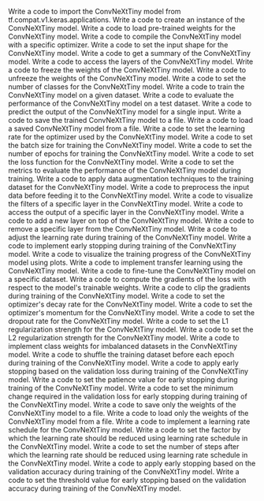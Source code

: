 Write a code to import the ConvNeXtTiny model from tf.compat.v1.keras.applications.
Write a code to create an instance of the ConvNeXtTiny model.
Write a code to load pre-trained weights for the ConvNeXtTiny model.
Write a code to compile the ConvNeXtTiny model with a specific optimizer.
Write a code to set the input shape for the ConvNeXtTiny model.
Write a code to get a summary of the ConvNeXtTiny model.
Write a code to access the layers of the ConvNeXtTiny model.
Write a code to freeze the weights of the ConvNeXtTiny model.
Write a code to unfreeze the weights of the ConvNeXtTiny model.
Write a code to set the number of classes for the ConvNeXtTiny model.
Write a code to train the ConvNeXtTiny model on a given dataset.
Write a code to evaluate the performance of the ConvNeXtTiny model on a test dataset.
Write a code to predict the output of the ConvNeXtTiny model for a single input.
Write a code to save the trained ConvNeXtTiny model to a file.
Write a code to load a saved ConvNeXtTiny model from a file.
Write a code to set the learning rate for the optimizer used by the ConvNeXtTiny model.
Write a code to set the batch size for training the ConvNeXtTiny model.
Write a code to set the number of epochs for training the ConvNeXtTiny model.
Write a code to set the loss function for the ConvNeXtTiny model.
Write a code to set the metrics to evaluate the performance of the ConvNeXtTiny model during training.
Write a code to apply data augmentation techniques to the training dataset for the ConvNeXtTiny model.
Write a code to preprocess the input data before feeding it to the ConvNeXtTiny model.
Write a code to visualize the filters of a specific layer in the ConvNeXtTiny model.
Write a code to access the output of a specific layer in the ConvNeXtTiny model.
Write a code to add a new layer on top of the ConvNeXtTiny model.
Write a code to remove a specific layer from the ConvNeXtTiny model.
Write a code to adjust the learning rate during training of the ConvNeXtTiny model.
Write a code to implement early stopping during training of the ConvNeXtTiny model.
Write a code to visualize the training progress of the ConvNeXtTiny model using plots.
Write a code to implement transfer learning using the ConvNeXtTiny model.
Write a code to fine-tune the ConvNeXtTiny model on a specific dataset.
Write a code to compute the gradients of the loss with respect to the model's trainable weights.
Write a code to clip the gradients during training of the ConvNeXtTiny model.
Write a code to set the optimizer's decay rate for the ConvNeXtTiny model.
Write a code to set the optimizer's momentum for the ConvNeXtTiny model.
Write a code to set the dropout rate for the ConvNeXtTiny model.
Write a code to set the L1 regularization strength for the ConvNeXtTiny model.
Write a code to set the L2 regularization strength for the ConvNeXtTiny model.
Write a code to implement class weights for imbalanced datasets in the ConvNeXtTiny model.
Write a code to shuffle the training dataset before each epoch during training of the ConvNeXtTiny model.
Write a code to apply early stopping based on the validation loss during training of the ConvNeXtTiny model.
Write a code to set the patience value for early stopping during training of the ConvNeXtTiny model.
Write a code to set the minimum change required in the validation loss for early stopping during training of the ConvNeXtTiny model.
Write a code to save only the weights of the ConvNeXtTiny model to a file.
Write a code to load only the weights of the ConvNeXtTiny model from a file.
Write a code to implement a learning rate schedule for the ConvNeXtTiny model.
Write a code to set the factor by which the learning rate should be reduced using learning rate schedule in the ConvNeXtTiny model.
Write a code to set the number of steps after which the learning rate should be reduced using learning rate schedule in the ConvNeXtTiny model.
Write a code to apply early stopping based on the validation accuracy during training of the ConvNeXtTiny model.
Write a code to set the threshold value for early stopping based on the validation accuracy during training of the ConvNeXtTiny model.